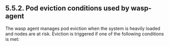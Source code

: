 ## 5.5.2. Pod eviction conditions used by wasp-agent

The wasp agent manages pod eviction when the system is heavily loaded and nodes are at risk. Eviction is triggered if one of the following conditions is met:

